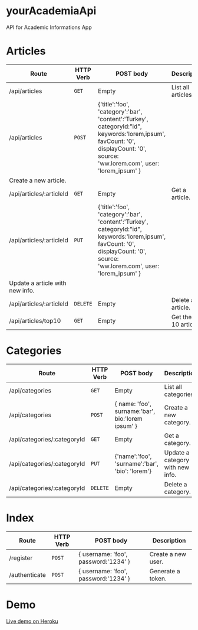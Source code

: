 # yourAcademiaApi
API for Academic Informations App

# Articles

| Route | HTTP Verb	 | POST body	 | Description	 |
| --- | --- | --- | --- |
| /api/articles | `GET` | Empty | List all articles. |
| /api/articles | `POST` | {'title':'foo', 'category':'bar', 'content':'Turkey', categoryId:"id", keywords:'lorem,ipsum', favCount: '0', displayCount: '0', source: 'ww.lorem.com', user: 'lorem_ipsum' }
 | Create a new article. |
| /api/articles/:articleId | `GET` | Empty | Get a article. |
| /api/articles/:articleId | `PUT` | {'title':'foo', 'category':'bar', 'content':'Turkey', categoryId:"id", keywords:'lorem,ipsum', favCount: '0', displayCount: '0', source: 'ww.lorem.com', user: 'lorem_ipsum' }
 | Update a article with new info. |
| /api/articles/:articleId | `DELETE` | Empty | Delete a article. |
| /api/articles/top10 | `GET` | Empty | Get the top 10 articles. |

# Categories

| Route | HTTP Verb	 | POST body	 | Description	 |
| --- | --- | --- | --- |
| /api/categories | `GET` | Empty | List all categories. |
| /api/categories | `POST` | { name: 'foo', surname:'bar', bio:'lorem ipsum' } | Create a new category. |
| /api/categories/:categoryId | `GET` | Empty | Get a category. |
| /api/categories/:categoryId | `PUT` | {'name':'foo', 'surname':'bar', 'bio': 'lorem'} | Update a category with new info. |
| /api/categories/:categoryId | `DELETE` | Empty | Delete a category. |

# Index

| Route | HTTP Verb	 | POST body	 | Description	 |
| --- | --- | --- | --- |
| /register | `POST` | { username: 'foo', password:'1234' } | Create a new user. |
| /authenticate | `POST` | { username: 'foo', password:'1234' } | Generate a token. |


# Demo
[Live demo on Heroku](https://api-your-academia-server.herokuapp.com/)
